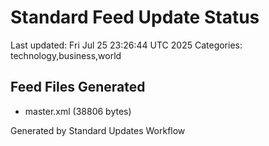 # Standard Feed Update Status
Last updated: Fri Jul 25 23:26:44 UTC 2025
Categories: technology,business,world

## Feed Files Generated
- master.xml (38806 bytes)

Generated by Standard Updates Workflow

